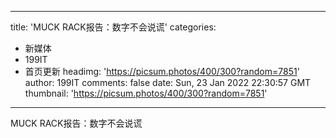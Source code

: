 
---
title: 'MUCK RACK报告：数字不会说谎'
categories: 
 - 新媒体
 - 199IT
 - 首页更新
headimg: 'https://picsum.photos/400/300?random=7851'
author: 199IT
comments: false
date: Sun, 23 Jan 2022 22:30:57 GMT
thumbnail: 'https://picsum.photos/400/300?random=7851'
---

<div>   
MUCK RACK报告：数字不会说谎  
</div>
            